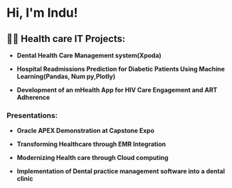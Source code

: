 <h1>Hi, I'm Indu!</h1>

<h2>👨‍💻 Health care IT Projects:</h2>

- <b>Dental Health Care Management system(Xpoda)</b>
  
- <b>Hospital Readmissions Prediction for Diabetic Patients Using Machine Learning(Pandas, Num py,Plotly)</b>
  
- <b>Development of an mHealth App for HIV Care Engagement and ART Adherence</b>
  

<h3>Presentations:</h3> 

- <b>Oracle APEX Demonstration at Capstone Expo</b>

- <b> Transforming Healthcare through EMR Integration</b>

- <b>Modernizing Health care through Cloud computing </b>

- <b> Implementation of Dental practice management software into a dental clinic </b>









[linkedin]: http://linkedin.com/in/indunannapaneni





